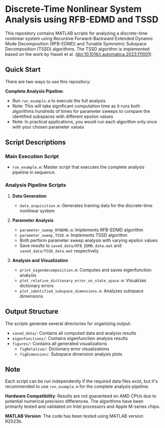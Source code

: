 # Discrete-Time Nonlinear System Analysis using RFB-EDMD and TSSD

This repository contains MATLAB scripts for analyzing a discrete-time nonlinear system using Recursive Forward-Backward Extended Dynamic Mode Decomposition (RFB-EDMD) and Tunable Symmetric Subspace Decomposition (TSSD) algorithms. The TSSD algorithm is implemented based on the work by Haseli et al. ([doi:10.1016/j.automatica.2023.111001](https://doi.org/10.1016/j.automatica.2023.111001)).

## Quick Start

There are two ways to use this repository:

**Complete Analysis Pipeline**:

- Run `run_example.m` to execute the full analysis
- Note: This will take significant computation time as it runs both algorithms hundreds of times for parameter sweeps to compare the identified subspaces with different epsilon values  
- Note: In practical applications, you would run each algorithm only once with your chosen parameter values

## Script Descriptions

### Main Execution Script

- `run_example.m`: Master script that executes the complete analysis pipeline in sequence.

### Analysis Pipeline Scripts

1. **Data Generation**
   - `data_acquisition.m`: Generates training data for the discrete-time nonlinear system

2. **Parameter Analysis**
   - `parameter_sweep_RFBDMD.m`: Implements RFB-EDMD algorithm
   - `parameter_sweep_TSSD.m`: Implements TSSD algorithm
   - Both perform parameter sweep analysis with varying epsilon values
   - Save results to `saved_data/RFB_EDMD_data.mat` and `saved_data/TSSD_data.mat` respectively

3. **Analysis and Visualization**
   - `print_eigendecomposition.m`: Computes and saves eigenfunction analysis
   - `plot_relative_dictionary_error_on_state_space.m`: Visualizes dictionary errors
   - `plot_identified_subspace_dimensions.m`: Analyzes subspace dimensions

## Output Structure

The scripts generate several directories for organizing output:

- `saved_data/`: Contains all computed data and analysis results
- `eigenfunctions/`: Contains eigenfunction analysis results
- `figures/`: Contains all generated visualizations
  - `figRelative/`: Dictionary error visualizations
  - `figDimension/`: Subspace dimension analysis plots

## Note

Each script can be run independently if the required data files exist, but it's recommended to use `run_example.m` for the complete analysis pipeline.

**Hardware Compatibility**: Results are not guaranteed on AMD CPUs due to potential numerical precision differences. The algorithms have been primarily tested and validated on Intel processors and Apple M-series chips.

**MATLAB Version**: The code has been tested using MATLAB version R2023b.
